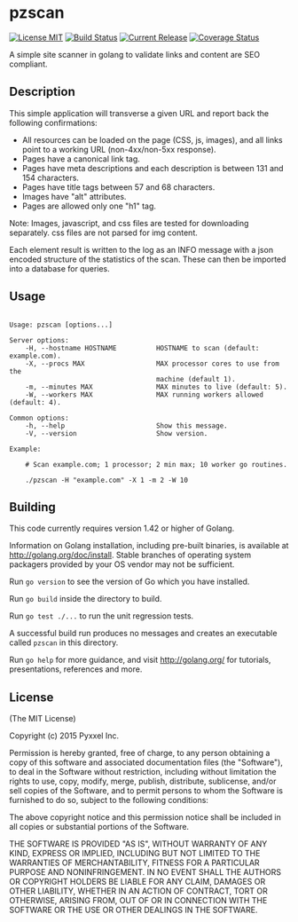# pzscan
[![License MIT](https://img.shields.io/npm/l/express.svg)](http://opensource.org/licenses/MIT)
[![Build Status](https://travis-ci.org/composer22/pzscan.svg?branch=master)](http://travis-ci.org/composer22/pzscan)
[![Current Release](https://img.shields.io/badge/release-none-blue.svg)](https://github.com/composer22/pzscan/releases/tag/none)
[![Coverage Status](https://coveralls.io/repos/composer22/pzscan/badge.svg?branch=master)](https://coveralls.io/r/composer22/pzscan?branch=master)

A simple site scanner in golang to validate links and content are SEO compliant.

## Description

This simple application will transverse a given URL and report back the following confirmations:

* All resources can be loaded on the page (CSS, js, images), and all links point to a working URL (non-4xx/non-5xx response).
* Pages have a canonical link tag.
* Pages have meta descriptions and each description is between 131 and 154 characters.
* Pages have title tags between 57 and 68 characters.
* Images have "alt" attributes.
* Pages are allowed only one "h1" tag.

Note:  Images, javascript, and css files are tested for downloading separately. css files are not parsed for img content.

Each element result is written to the log as an INFO message with a json encoded structure of the statistics of the scan. These can then be imported into a database for queries.

## Usage

```

Usage: pzscan [options...]

Server options:
    -H, --hostname HOSTNAME          HOSTNAME to scan (default: example.com).
    -X, --procs MAX                  MAX processor cores to use from the
	                                 machine (default 1).
    -m, --minutes MAX                MAX minutes to live (default: 5).
    -W, --workers MAX                MAX running workers allowed (default: 4).

Common options:
    -h, --help                       Show this message.
    -V, --version                    Show version.

Example:

    # Scan example.com; 1 processor; 2 min max; 10 worker go routines.

    ./pzscan -H "example.com" -X 1 -m 2 -W 10

```


## Building

This code currently requires version 1.42 or higher of Golang.

Information on Golang installation, including pre-built binaries, is available at
<http://golang.org/doc/install>.  Stable branches of operating system packagers provided by
your OS vendor may not be sufficient.

Run `go version` to see the version of Go which you have installed.

Run `go build` inside the directory to build.

Run `go test ./...` to run the unit regression tests.

A successful build run produces no messages and creates an executable called `pzscan` in this
directory.

Run `go help` for more guidance, and visit <http://golang.org/> for tutorials, presentations, references and more.

## License

(The MIT License)

Copyright (c) 2015 Pyxxel Inc.

Permission is hereby granted, free of charge, to any person obtaining a copy
of this software and associated documentation files (the "Software"), to
deal in the Software without restriction, including without limitation the
rights to use, copy, modify, merge, publish, distribute, sublicense, and/or
sell copies of the Software, and to permit persons to whom the Software is
furnished to do so, subject to the following conditions:

The above copyright notice and this permission notice shall be included in
all copies or substantial portions of the Software.

THE SOFTWARE IS PROVIDED "AS IS", WITHOUT WARRANTY OF ANY KIND, EXPRESS OR
IMPLIED, INCLUDING BUT NOT LIMITED TO THE WARRANTIES OF MERCHANTABILITY,
FITNESS FOR A PARTICULAR PURPOSE AND NONINFRINGEMENT. IN NO EVENT SHALL THE
AUTHORS OR COPYRIGHT HOLDERS BE LIABLE FOR ANY CLAIM, DAMAGES OR OTHER
LIABILITY, WHETHER IN AN ACTION OF CONTRACT, TORT OR OTHERWISE, ARISING
FROM, OUT OF OR IN CONNECTION WITH THE SOFTWARE OR THE USE OR OTHER DEALINGS
IN THE SOFTWARE.
